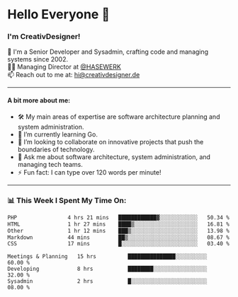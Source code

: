 # Hello Everyone 👋

### I'm CreativDesigner!

🔭 I'm a Senior Developer and Sysadmin, crafting code and managing systems since 2002.  
👨‍💼 Managing Director at [@HASEWERK](https://github.com/HASEWERK)  
📫 Reach out to me at: [hi@creativdesigner.de](mailto:hi@creativdesigner.de)  

---

#### A bit more about me:

- 🛠 My main areas of expertise are software architecture planning and system administration.
- 🌱 I’m currently learning Go.
- 👯 I’m looking to collaborate on innovative projects that push the boundaries of technology.
- 💬 Ask me about software architecture, system administration, and managing tech teams.
- ⚡ Fun fact: I can type over 120 words per minute!  

---

### 📊 **This Week I Spent My Time On:**

<!--START_SECTION:waka-->

```txt
PHP                4 hrs 21 mins   ████████████▓░░░░░░░░░░░░   50.34 %
HTML               1 hr 27 mins    ████▒░░░░░░░░░░░░░░░░░░░░   16.81 %
Other              1 hr 12 mins    ███▒░░░░░░░░░░░░░░░░░░░░░   13.98 %
Markdown           44 mins         ██▒░░░░░░░░░░░░░░░░░░░░░░   08.67 %
CSS                17 mins         █░░░░░░░░░░░░░░░░░░░░░░░░   03.40 %
```

<!--END_SECTION:waka-->

```text
Meetings & Planning   15 hrs          ███████████████░░░░░░░░░░   60.00 % 
Developing            8 hrs           ████████░░░░░░░░░░░░░░░░░   32.00 % 
Sysadmin              2 hrs           █░░░░░░░░░░░░░░░░░░░░░░░░   08.00 %

